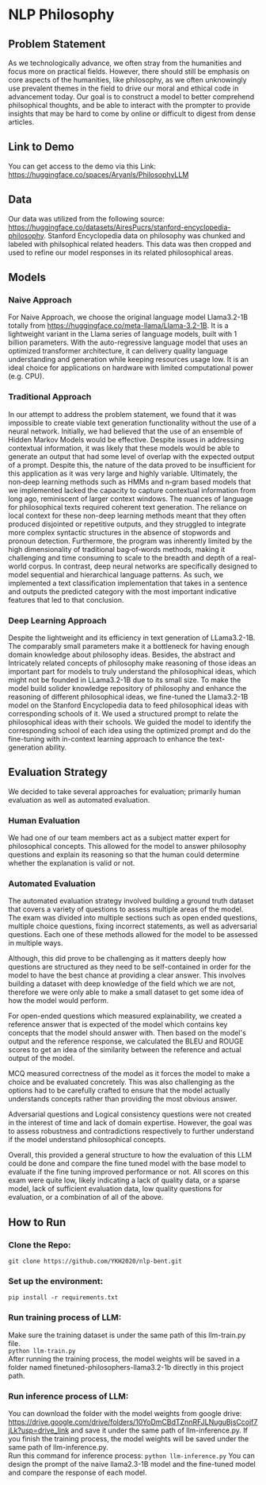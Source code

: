 # NLP Philosophy

## Problem Statement
As we technologically advance, we often stray from the humanities and focus more on practical fields. However, there should still be emphasis on core aspects of the humanities, like philosophy, as we often unknowingly use prevalent themes in the field to drive our moral and ethical code in advancement today. Our goal is to construct a model to better comprehend philsophical thoughts, and be able to interact with the prompter to provide insights that may be hard to come by online or difficult to digest from dense articles.

## Link to Demo
You can get access to the demo via this Link: https://huggingface.co/spaces/Aryanls/PhilosophyLLM
## Data
Our data was utilized from the following source: https://huggingface.co/datasets/AiresPucrs/stanford-encyclopedia-philosophy. Stanford Encyclopedia data on philosophy was chunked and labeled with philsophical related headers. This data was then cropped and used to refine our model responses in its related philosophical areas.

## Models

### Naive Approach
For Naive Approach, we choose the original language model Llama3.2-1B totally from https://huggingface.co/meta-llama/Llama-3.2-1B. It is a lightweight variant in the Llama series of language models, built with 1 billion parameters. With the auto-regressive language model that uses an optimized transformer architecture, it can delivery quality language understanding and generation while keeping resources usage low. It is an ideal choice for applications on hardware with limited computational power (e.g. CPU). 

### Traditional Approach
In our attempt to address the problem statement, we found that it was impossible to create viable text generation functionality without the use of a neural network. Initially, we had believed that the use of an ensemble of Hidden Markov Models would be effective. Despite issues in addressing contextual information, it was likely that these models would be able to generate an output that had some level of overlap with the expected output of a prompt. Despite this, the nature of the data proved to be insufficient for this application as it was very large and highly variable. Ultimately, the non‑deep learning methods such as HMMs and n‑gram based models that we implemented lacked the capacity to capture contextual information from long ago, reminiscent of larger context windows. The nuances of language for philosophical texts required coherent text generation. The reliance on local context for these non-deep learning methods meant that they often produced disjointed or repetitive outputs, and they struggled to integrate more complex syntactic structures in the absence of stopwords and pronoun detection. Furthermore, the program was inherently limited by the high dimensionality of traditional bag‑of‑words methods, making it challenging and time consuming to scale to the breadth and depth of a real-world corpus. In contrast, deep neural networks are specifically designed to model sequential and hierarchical language patterns. As such, we implemented a text classification implementation that takes in a sentence and outputs the predicted category with the most important indicative features that led to that conclusion.

### Deep Learning Approach
Despite the lightweight and its efficiency in text generation of LLama3.2-1B. The comparably small parameters make it a bottleneck for having enough domain knowledge about philosophy ideas. Besides, the abstract and Intricately related
concepts of philosophy make reasoning of those ideas an important part for models to truly understand the philosophical ideas, which might not be founded in LLama3.2-1B due to its small size. To make the model build solider knowledge repository of philosophy and enhance the reasoning of different philosophical ideas, we fine-tuned the Llama3.2-1B model on the Stanford Encyclopedia data to feed philosophical ideas with corresponding schools of it. We used a structured prompt to relate the philosophical ideas with their schools. We guided the model to identify the corresponding school of each idea using the optimized prompt and do the fine-tuning with in-context learning approach to enhance the text-generation ability. 

## Evaluation Strategy
We decided to take several approaches for evaluation; primarily human evaluation as well as automated evaluation.

### Human Evaluation
We had one of our team members act as a subject matter expert for philosophical concepts. This allowed for the model to answer philosophy questions and explain its reasoning so that the human could determine whether the explanation is valid or not.

### Automated Evaluation
The automated evaluation strategy involved building a ground truth dataset that covers a variety of questions to assess multiple areas of the model. The exam was divided into multiple sections such as open ended questions, multiple choice questions, fixing incorrect statements, as well as adversarial questions. Each one of these methods allowed for the model to be assessed in multiple ways.

Although, this did prove to be challenging as it matters deeply how questions are structured as they need to be self-contained in order for the model to have the best chance at providing a clear answer. This involves building a dataset with deep knowledge of the field which we are not, therefore we were only able to make a small dataset to get some idea of how the model would perform.

For open-ended questions which measured explainability, we created a reference answer that is expected of the model which contains key concepts that the model should answer with. Then based on the model's output and the reference response, we calculated the BLEU and ROUGE scores to get an idea of the similarity between the reference and actual output of the model.

MCQ measured correctness of the model as it forces the model to make a choice and be evaluated concretely. This was also challenging as the options had to be carefully crafted to ensure that the model actually understands concepts rather than providing the most obvious answer.

Adversarial questions and Logical consistency questions were not created in the interest of time and lack of domain expertise. However, the goal was to assess robustness and contradictions respectively to further understand if the model understand philosophical concepts.

Overall, this provided a general structure to how the evaluation of this LLM could be done and compare the fine tuned model with the base model to evaluate if the fine tuning improved performance or not. All scores on this exam were quite low, likely indicating a lack of quality data, or a sparse model, lack of sufficient evaluation data, low quality questions for evaluation, or a combination of all of the above.

## How to Run
### Clone the Repo:
```git clone https://github.com/YKH2020/nlp-bent.git```   
### Set up the environment:
```pip install -r requirements.txt```  
### Run training process of LLM:
Make sure the training dataset is under the same path of this llm-train.py file.  
```python llm-train.py```  
After running the training process, the model weights will be saved in a folder named finetuned-philosophers-llama3.2-1b directly in this project path.  
### Run inference process of LLM:
You can download the folder with the model weights from google drive:
https://drive.google.com/drive/folders/10YoDmCBdTZnnRFJLNuguBjsCcojf7jLk?usp=drive_link
and save it under the same path of llm-inference.py.
If you finish the training process, the model weights will be saved under the same path of llm-inference.py.    
Run this command for inference process:
```python llm-inference.py```
You can design the prompt of the naive llama2.3-1B model and the fine-tuned model and compare the response of each model. 

